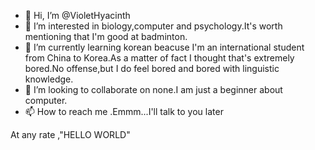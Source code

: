 - 👋 Hi, I’m @VioletHyacinth
- 👀 I’m interested in biology,computer and psychology.It's worth mentioning that I'm good at badminton.
- 🌱 I’m currently learning korean beacuse I'm an international student from China to Korea.As a matter of fact I thought that's extremely bored.No offense,but I do feel bored and bored with linguistic knowledge.
- 💞️ I’m looking to collaborate on none.I am just a beginner about computer.
- 📫 How to reach me .Emmm...I'll talk to you later

<!---
VioletHyacinth/VioletHyacinth is a ✨ special ✨ repository because its `README.md` (this file) appears on your GitHub profile.
You can click the Preview link to take a look at your changes.
--->
At any rate ,"HELLO WORLD"
